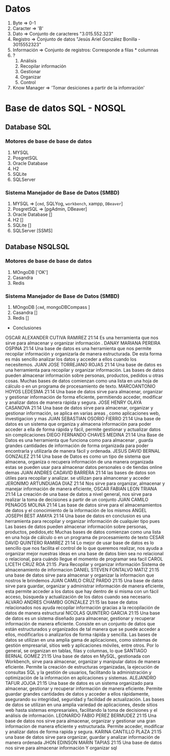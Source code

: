 # Datos

1. Byte => 0-1
2. Caracter => 'B'
3. Dato => Conjunto de caracteres "3.015.552.323"
4. Registro => Conjunto de datos "Jesús Ariel González Bonilla - 3015552323"
5. Información => Conjunto de registros: Corresponde a filas * columnas
6. ?
   1. Análisis
   2. Recopilar información
   3. Gestionar 
   4. Organizar
   5. Control
7. Know Manager => 'Tomar desiciones a partir de la infomración'


# Base de datos SQL - NOSQL

## Database SQL

### Motores de base de base de datos

1. MYSQL
2. PosgretSQL
3. Oracle Database 
4. H2
5. SQLite
6. SQLServer

### Sistema Manejador de Base de Datos (SMBD)

1. MYSQL => [`cmd`, SQLYog, `workbench`, xampp, `DBeaver`]
2. PosgretSQL => [pgAdmin, DBeaver]
3. Oracle Database []
4. H2 []
5. SQLite []
6. SQLServer [SSMS]


## Database NSQLSQL

### Motores de base de base de datos

1. MOngoDB ['OK']
2. Casandra
3. Redis 

### Sistema Manejador de Base de Datos (SMBD)

1. MOngoDB [`cmd`, mongoDBCompass ]
2. Casandra []
3. Redis []


- Conclusiones

OSCAR ALEXANDER CUTIVA RAMIREZ
21:14
Es una herramienta que nos sirve para almacenar y organizar información .
DANAY MARIANA PEREIRA OSPINA
21:14
Una base de datos es una herramienta que nos permite recopilar información y organizarla de manera estructurada. De esta forma es más sencillo analizar los datos y acceder a ellos cuando los necesitemos.
JUAN JOSE TORREJANO ROJAS
21:14
Una base de datos es una herramienta para recopilar y organizar información. Las bases de datos pueden almacenar información sobre personas, productos, pedidos u otras cosas. Muchas bases de datos comienzan como una lista en una hoja de cálculo o en un programa de procesamiento de texto.
MARCOANTONIO HOYOS LEDESMA
21:14
Una base de datos sirve para almacenar, organizar y gestionar información de forma eficiente, permitiendo acceder, modificar y analizar datos de manera rápida y segura.
JOSE HENRY OLAYA CASANOVA
21:14
Una base de datos sirve para almacenar, organizar y gestionar información, se aplica en varias areas , como aplicaciones web, investigacion y mas
JUAN SEBASTIAN OSORIO FIERRO
21:14
Una base de datos es un sistema que organiza y almacena información para poder acceder a ella de forma rápida y fácil, permite gestionar y actualizar datos sin complicaciones
DIEGO FERNANDO CHAVES MEDINA
21:14
Una Base de Datos es una herramienta que funciona como para almacenar , guarda grandes cantidades de información de forma organizada para poder encontrarla y utilizarla de manera fácil y ordenada.
JESUS DAVID BERNAL GONZALEZ
21:14
Una base de Datos es como un tipo de sistema que almacena, organiza o recupera información de una manera organizada estas se pueden usar para almacenar datos personales o de tiendas online demas
JUAN ANDRES CADAVID BARRERA
21:14
las bases de datos son útiles para recopilar y analizar. se utilizan para almancenar y acceder
JERONIMO ARTUNDUAGA DIAZ
21:14
Nos sirve para organizar, almacenar y manejar información de manera eficiente,
OSCAR FABIAN LEON TRIANA
21:14
La creación de una base de datos a nivel general, nos sirve para realizar la toma de decisiones a partir de un conjunto
JUAN CAMILO PENAGOS MOLINA
21:14
Las base de datos sirve para el almacenamientos de datos y el conocimiento de la información de los mismos
ANGEL JOSEPH BEST AMAYA
21:14
Una base de datos en conclusion es una herramienta para recopilar y organizar información de cualquier tipo pues Las bases de datos pueden almacenar información sobre personas, productos, pedidos,etc Muchas bases de datos comienzan como una lista en una hoja de cálculo o en un programa de procesamiento de texto
CESAR DAVID QUINTERO RAMIREZ
21:14
Lo mejor de usar base de datos es lo sencillo que nos facilita el control de lo que queremos realizar, nos  ayuda a organizar mejor nuestras ideas en una base de datos bien sea no relacional o relacional, para cuándo llegue el momento de programar sea facil
CAROL LICETH CRUZ ROA
21:15
.Para Recopilar y organizar información 
Sistema de almacenamiento de informacion
DANIEL STEVEN FONTALVO MATIZ
21:15
una base de datos sirve para almacenar y organizar la informacion que nostros le brindemos
JUAN CAMILO CRUZ PARDO
21:15
Una base de datos sirve para guardar, organizar y administrar información de manera eficiente, esta permite acceder a los datos que hay dentro de si misma con un fácil acceso, búsqueda y actualización de los datos cuando sea necesario.
ALVARO ANDRES CHAMBO GONZALEZ
21:15
las base de datos relacionados nos ayuda recopilar información gracias a la recopilación de datos  de manera estructural
NICOLAS QUINTERO GARCIA
21:15
Una base de datos es un sistema diseñado para almacenar, gestionar y recuperar información de manera eficiente. Consiste en un conjunto de datos que están estructurados y organizados de tal manera que se puede acceder a ellos, modificarlos o analizarlos de forma rápida y sencilla. Las bases de datos se utilizan en una amplia gama de aplicaciones, como sistemas de gestión empresarial, sitios web y aplicaciones móviles, entre otros. Por lo general, se organizan en tablas, filas y columnas, lo que
SANTIAGO BERNAL GOMEZ
21:15
Una base de datos en MySQL, gestionada con Workbench, sirve para almacenar, organizar y manipular datos de manera eficiente. Permite la creación de estructuras organizadas, la ejecución de consultas SQL y la gestión de usuarios, facilitando la administración y optimización de la información en aplicaciones y sistemas.
ALEJANDRO TAFUR JOJOA
21:15
Una base de datos es un sistema organizado para almacenar, gestionar y recuperar información de manera eficiente. Permite guardar grandes cantidades de datos y acceder a ellos rápidamente, asegurando su integridad, seguridad y facilidad de actualización. Las bases de datos se utilizan en una amplia variedad de aplicaciones, desde sitios web hasta sistemas empresariales, facilitando la toma de decisiones y el análisis de información.
LEONARDO FABIO PEREZ BERMUDEZ
21:15
Una base de datos nos sirve para almacenar, organizar y gestionar una gran informacion de manera eficiente y estructurada. Permite acceder, modificar y analizar datos de forma rapida y segura.
KARINA CANTILLO PLAZA
21:15
una base de datos sirve para organizar, guardar y analizar información de manera ordenada
JHON EDINSON MARIN TAPIAS
21:15
Una base de datos nos sirve para almacenar información     Y organizar  sql
